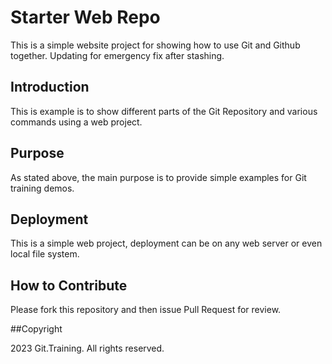 # Starter Web Repo

This is a simple website project for showing how to use Git and Github together.
Updating for emergency fix after stashing.

## Introduction

This is example is to show different parts of the Git Repository and various commands using a web project.

## Purpose

As stated above, the main purpose is to provide simple examples for Git training demos.

## Deployment

This is a simple web project, deployment can be on any web server or even local file system.

## How to Contribute

Please fork this repository and then issue Pull Request for review.

##Copyright

2023 Git.Training. All rights reserved.
